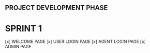 ## PROJECT DEVELOPMENT PHASE
# SPRINT 1

[x] WELCOME PAGE
[x] USER LOGIN PAGE
[x] AGENT LOGIN PAGE
[x] ADMIN PAGE